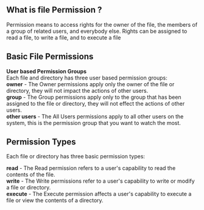 <h2><b>What is file Permission ? </b></h2>
Permission means to access rights for the owner of the file, the members of a group of related users, and everybody else. Rights can be assigned to read a file, to write a file, and to execute a file

<h2><b>Basic File Permissions</b></h2>
  <b>User based Permission Groups</b></br>
     Each file and directory has three user based permission groups:</br>
     <b>owner</b> - The Owner permissions apply only the owner of the file or directory, they will not impact the actions of other users.</br>
    <b>group</b> - The Group permissions apply only to the group that has been assigned to the file or directory, they will not effect the      actions of other users.</br>
    <b>other users</b> - The All Users permissions apply to all other users on the system, this is the permission group that you want to watch the most.
    
    
   <h2><b> Permission Types</b></h2>
Each file or directory has three basic permission types:</br>

<b>read</b> - The Read permission refers to a user's capability to read the contents of the file.</br>
<b>write</b> - The Write permissions refer to a user's capability to write or modify a file or directory.</br>
<b>execute</b> - The Execute permission affects a user's capability to execute a file or view the contents of a directory.
